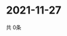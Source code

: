 # 2021-11-27
  共 0条

  <!-- BEGIN -->
  <!-- 最后更新时间Sat Nov 27 2021 02:21:09 GMT+0000 (Coordinated Universal Time) -->
  
  <!-- END -->
  
  